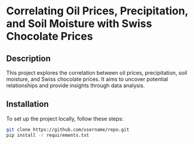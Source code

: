 # Correlating Oil Prices, Precipitation, and Soil Moisture with Swiss Chocolate Prices

## Description
This project explores the correlation between oil prices, precipitation, soil moisture, and Swiss chocolate prices. It aims to uncover potential relationships and provide insights through data analysis.

## Installation
To set up the project locally, follow these steps:

```bash
git clone https://github.com/username/repo.git
pip install -r requirements.txt
